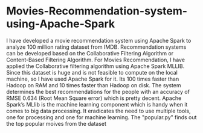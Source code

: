 # Movies-Recommendation-system-using-Apache-Spark
I have developed a movie recommendation system using Apache Spark to analyze 100 million rating dataset from IMDB. Recommendation systems can be developed based on the Collaborative Filtering Algorithm or Content-Based Filtering Algorithm. For Movies Recommendation, I have applied the Collaborative filtering algorithm using Apache Spark MLLIB. Since this dataset is huge and is not feasible to compute on the local machine, so I have used Apache Spark for it. Its 100 times faster than Hadoop on RAM and 10 times faster than Hadoop on disk. The system determines the best recommendations for the people with an accuracy of RMSE 0.634 (Root Mean Square error) which is pretty decent. Apache Spark’s MLlib is the machine learning component which is handy when it comes to big data processing. It eradicates the need to use multiple tools, one for processing and one
for machine learning.
The "popular.py" finds out the top popular moives from the dataset
